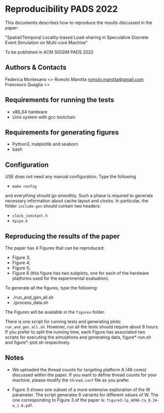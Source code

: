 Reproducibility PADS 2022
=========================

This documents describes how to reproduce the results discussed in the paper:

"Spatial/Temporal Locality-based Load-sharing in Speculative
Discrete Event Simulation on Multi-core Machine"

To be published in ACM SIGSIM PADS 2022

Authors & Contacts
------------------

Federica Montesano <>
Romolo Marotta <romolo.marotta@gmail.com>
Francesco Quaglia <>

Requirements for running the tests
----------------------------------

* x86_64 hardware
* Unix system with gcc toolchain

Requirements for generating figures
-----------------------------------

* Python3, matplotlib and seaborn
* bash


Configuration
-------------

USE does not need any manual configuration. Type the following

* `make config`

and everything should go smoothly.
Such a phase is required to generate necessary information about cache layout and clocks.
In particular, the folder `include-gen` should contain two headers:

  * `clock_constant.h`
  * `hpipe.h`


Reproducing the results of the paper
------------------------------------

The paper has 4 Figures that can be reproduced:

* Figure 3;
* Figure 4;
* Figure 5;
* Figure 6 (this figure has two subplots, one for each of the hardware platforms used for the experimental evaluation).

To generate all the figures, type the following:

* ./run_and_gen_all.sh
* ./process_data.sh

The Figures will be available in the `figures` folder.

There is one script for running tests and generating plots: `run_and_gen_all.sh`.
However, run all the tests should require about 8 hours.
If you prefer to split the running time, each Figure has associated two scripts for executing the simulations and generating data,  figure*-run.sh and figure*-plot.sh respectively.

Notes
-----

* We uploaded the thread counts for targeting platform A (48 cores) discussed within the paper.
If you want to define thread counts for your machine, please modify the `thread.conf` file as you prefer.

* Figure 3 shows one subset of a more extensive exploration of the W parameter. The script generates 6 variants for different values of W. The one corresponding to Figure 3 of the paper is: `figure3-lp_4096-ta_0.24-w_1.6.pdf`. 

